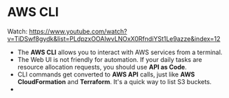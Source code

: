 # AWS CLI

Watch: https://www.youtube.com/watch?v=TiDSwf8gydk&list=PLdpzxOOAlwvLNOxX0RfndiYSt1Le9azze&index=12

- The **AWS CLI** allows you to interact with AWS services from a terminal.
- The Web UI is not friendly for automation. If your daily tasks are resource allocation requests, you should use **API as Code**.
- CLI commands get converted to **AWS API** calls, just like **AWS CloudFormation** and **Terraform**. It's a quick way to list S3 buckets.
- 